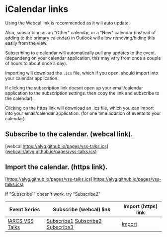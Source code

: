 # iCalendar links


Using the Webcal link is recommended as it will auto update.

Also, subscribing as an "Other" calendar, or a "New" calendar (instead of adding to the primary calendar)
in Outlook will allow removing/hiding this easily from the view.


Subscribing to a calendar will automatically pull any updates to the event.
(dependeng on your calendar application, this may vary from once a couple of hours to about once a day).

Importing will download the `.ics` file, which if you open, should import into your calendar application.

If clicking the subscription link doesnt open up your email/calendar application to the subscription settings.  then copy the link and subscribe to the calendar).

Clicking on the https link will download an .ics file, which you can import into your email/calendar application.
(for one time addition of events to your calendar)


## Subscribe to the calendar. (webcal link).
[webcal:https://alvg.github.io/pages/vss-talks.ics](webcal://alvg.github.io/pages/vss-talks.ics)



## Import the calendar. (https link).
[https://alvg.github.io/pages/vss-talks.ics](https://alvg.github.io/pages/vss-talks.ics)



If "Subscribe1" doesn't work. try "Subscribe2"

| Event Series |  Subscribe (webcal) link  | Import (https) link |
|--------------|---------------------------|---------------------|
| [IARCS VSS Talks](https://fmindia.cmi.ac.in/vss/) | [Subscribe1](webcal://alvg.github.io/pages/vss-talks.ics) [Subscribe2](webcal:https://alvg.github.io/pages/vss-talks.ics) [Subscribe3](webcals://alvg.github.io/pages/vss-talks.ics) | [Import](https://alvg.github.io/pages/vss-talks.ics) |
